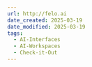 ```yaml
---
url: http://felo.ai
date_created: 2025-03-19
date_modified: 2025-03-19
tags:
  - AI-Interfaces
  - AI-Workspaces
  - Check-it-Out
---
```

